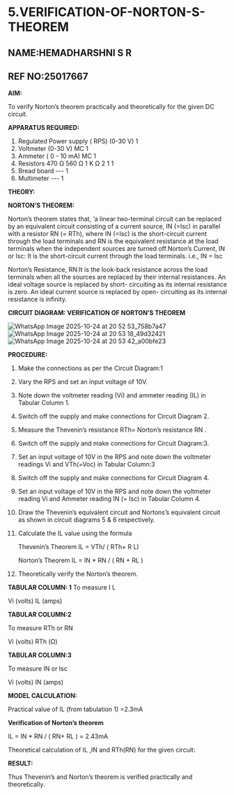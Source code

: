 # 5.VERIFICATION-OF-NORTON-S-THEOREM
## NAME:HEMADHARSHNI S R
## REF NO:25017667
**AIM:**

To verify Norton’s theorem practically and theoretically for the given DC circuit.

**APPARATUS REQUIRED:**

1.	Regulated Power supply ( RPS)	(0-30 V)	1
2.	Voltmeter	(0-30 V) MC	1
3.	Ammeter	( 0 - 10 mA) MC	1
4.	Resistors	470 Ω 560 Ω 1 K Ω	2 1 1
5.	Bread board	---	1
6.	Multimeter	---	1

**THEORY:**

**NORTON’S THEOREM:**

Norton’s theorem states that, ‘a linear two-terminal circuit can be replaced by an equivalent circuit consisting of a current source, IN (=Isc) in parallel with a resistor RN (= RTh), where IN (=Isc) is the short-circuit current through the load terminals and RN is the equivalent resistance at the load terminals when the independent sources are turned off.Norton’s Current, IN or Isc:
It is the short-circuit current through the load terminals. i.e., IN = Isc

Norton’s Resistance, RN:It is the look-back resistance across the load terminals when all the sources are replaced by their internal resistances. An ideal voltage source is replaced by short- circuiting as its internal resistance is zero. An ideal current source is replaced by open- circuiting as its internal resistance is infinity.
 
**CIRCUIT DIAGRAM: VERIFICATION OF NORTON’S THEOREM**

![WhatsApp Image 2025-10-24 at 20 52 53_758b7a47](https://github.com/user-attachments/assets/a9e59395-24e9-49fa-939e-4d718d5dfe6b)
![WhatsApp Image 2025-10-24 at 20 53 18_49d32421](https://github.com/user-attachments/assets/bbd20091-3db2-4a39-bfd8-b6fb1711a6f9)
![WhatsApp Image 2025-10-24 at 20 53 42_a00bfe23](https://github.com/user-attachments/assets/ffeb9bcf-ca5a-4076-a677-18e9515d2e69)



**PROCEDURE:**

1.	Make the connections as per the Circuit Diagram:1

2.	Vary the RPS and set an input voltage of 10V.

3.	Note down the voltmeter reading (Vi) and ammeter reading (IL) in Tabular Column 1.

4.	Switch off the supply and make connections for Circuit Diagram 2.

5.	Measure the Thevenin’s resistance RTh= Norton’s resistance RN .

6.	Switch off the supply and make connections for Circuit Diagram:3.

7.	Set an input voltage of 10V in the RPS and note down the voltmeter readings Vi and VTh(=Voc) in Tabular Column:3

8.	Switch off the supply and make connections for Circuit Diagram 4.

9.	Set an input voltage of 10V in the RPS and note down the voltmeter reading Vi and Ammeter reading IN (= Isc) in Tabular Column 4.

10.	Draw the Thevenin’s equivalent circuit and Nortons’s equivalent circuit as shown in circuit diagrams 5 & 6 respectively.

11.	Calculate the IL value using the formula

   	Thevenin’s Theorem IL = VTh/ ( RTh+ R L)

   	Norton’s Theorem IL = IN * RN / ( RN + RL )

12.	Theoretically verify the Norton’s theorem.

**TABULAR COLUMN: 1**
To measure I L

Vi (volts)	IL (amps)

**TABULAR COLUMN:2**

To measure RTh or RN

Vi (volts)	RTh (Ω)


**TABULAR COLUMN:3**

To measure IN or Isc

Vi (volts)	IN (amps)
	
**MODEL CALCULATION:**

Practical value of IL (from tabulation 1) =2.3mA

**Verification of Norton’s theorem**

IL = IN * RN / ( RN+ RL ) = 2.43mA

Theoretical calculation of IL ,IN and RTh(RN) for the given circuit:
 


**RESULT:**

Thus Thevenin’s and Norton’s theorem is verified practically and theoretically.
